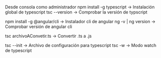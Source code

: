 Desde consola como administrador
npm install -g typescript                               -> Instalación global de typescript
tsc --version                                           -> Comprobar la versión de typscript

npm install -g @angular/cli                             -> Instalador cli de angular
ng -v  |   ng version                                   -> Comprobar versión de angular cli

tsc archivoAConvetir.ts                                 -> Convertir .ts a .js

tsc --init                                              -> Archivo de configuración para typescript
tsc -w                                                  -> Modo watch de typescript